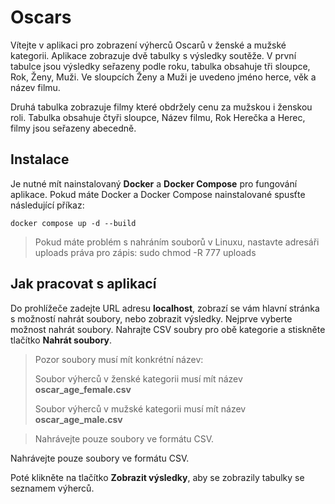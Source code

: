 # Oscars

Vítejte v aplikaci pro zobrazení výherců Oscarů v ženské a mužské kategorii.
Aplikace zobrazuje dvě tabulky s výsledky soutěže. V první tabulce jsou výsledky seřazeny podle roku, tabulka obsahuje tři sloupce, Rok, Ženy, Muži.
Ve sloupcích Ženy a Muži je uvedeno jméno herce, věk a název filmu.

Druhá tabulka zobrazuje filmy které obdržely cenu za mužskou i ženskou roli.
Tabulka obsahuje čtyři sloupce, Název filmu, Rok Herečka a Herec, filmy jsou seřazeny abecedně.

## Instalace

Je nutné mít nainstalovaný **Docker** a **Docker Compose** pro fungování aplikace.
Pokud máte Docker a Docker Compose nainstalované spusťte následující příkaz:

````shell
docker compose up -d --build
````

>
> Pokud máte problém s nahráním souborů v Linuxu, nastavte adresáři uploads práva pro zápis:
> sudo chmod -R 777 uploads
>

## Jak pracovat s aplikací

Do prohlížeče zadejte URL adresu **localhost**, zobrazí se vám hlavní stránka s možností nahrát soubory, nebo zobrazit výsledky.
Nejprve vyberte možnost nahrát soubory. Nahrajte CSV soubry pro obě kategorie a stiskněte tlačítko **Nahrát soubory**.

>
> Pozor soubory musí mít konkrétní název:
> 
> Soubor výherců v ženské kategorii musí mít název **oscar_age_female.csv**
> 
> Soubor výherců v mužské kategorii musí mít název **oscar_age_male.csv**
> 

>
>   Nahrávejte pouze soubory ve formátu CSV.
>


Nahrávejte pouze soubory ve formátu CSV.

Poté klikněte na tlačítko **Zobrazit výsledky**, aby se zobrazily tabulky se seznamem výherců.
